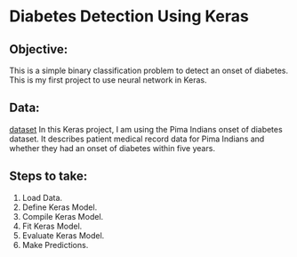 # Diabetes Detection Using Keras

## Objective: 
This is a simple binary classification problem to detect an onset of diabetes. This is my first project to use neural network in Keras. 

## Data:
[dataset](data/pima-indians-diabetes.csv)
In this Keras project, I am using the Pima Indians onset of diabetes dataset. 
It describes patient medical record data for Pima Indians and whether they had an onset of diabetes within five years.

## Steps to take:
1. Load Data.
2. Define Keras Model.
3. Compile Keras Model.
4. Fit Keras Model.
5. Evaluate Keras Model.
6. Make Predictions.


